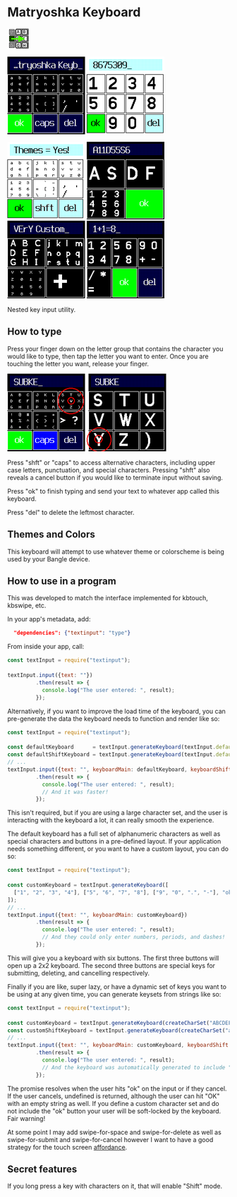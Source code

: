 # Matryoshka Keyboard

![icon](icon.png)

![screenshot](screenshot.png) ![screenshot](screenshot6.png) 

![screenshot](screenshot5.png) ![screenshot](screenshot2.png) 
![screenshot](screenshot3.png) ![screenshot](screenshot4.png)

Nested key input utility.

## How to type

Press your finger down on the letter group that contains the character you would like to type, then tap the letter you
want to enter. Once you are touching the letter you want, release your
finger.

![help](help.png)

Press "shft" or "caps" to access alternative characters, including upper case letters, punctuation, and special
characters.
Pressing "shft" also reveals a cancel button if you would like to terminate input without saving.

Press "ok" to finish typing and send your text to whatever app called this keyboard.

Press "del" to delete the leftmost character.

## Themes and Colors

This keyboard will attempt to use whatever theme or colorscheme is being used by your Bangle device.

## How to use in a program

This was developed to match the interface implemented for kbtouch, kbswipe, etc.

In your app's metadata, add:

```json
  "dependencies": {"textinput": "type"}
```

From inside your app, call:

```js
const textInput = require("textinput");

textInput.input({text: ""})
         .then(result => {
           console.log("The user entered: ", result);
         });
```

Alternatively, if you want to improve the load time of the keyboard, you can pre-generate the data the keyboard needs
to function and render like so:

```js
const textInput = require("textinput");

const defaultKeyboard      = textInput.generateKeyboard(textInput.defaultCharSet);
const defaultShiftKeyboard = textInput.generateKeyboard(textInput.defaultCharSetShift);
// ...
textInput.input({text: "", keyboardMain: defaultKeyboard, keyboardShift: defaultShiftKeyboard})
         .then(result => {
           console.log("The user entered: ", result);
           // And it was faster!
         });
```

This isn't required, but if you are using a large character set, and the user is interacting with the keyboard a lot,
it can really smooth the experience.

The default keyboard has a full set of alphanumeric characters as well as special characters and buttons in a
pre-defined layout. If your application needs something different, or you want to have a custom layout, you can do so:

```js
const textInput = require("textinput");

const customKeyboard = textInput.generateKeyboard([
  ["1", "2", "3", "4"], ["5", "6", "7", "8"], ["9", "0", ".", "-"], "ok", "del", "cncl"
]);
// ...
textInput.input({text: "", keyboardMain: customKeyboard})
         .then(result => {
           console.log("The user entered: ", result);
           // And they could only enter numbers, periods, and dashes!
         });
```

This will give you a keyboard with six buttons. The first three buttons will open up a 2x2 keyboard. The second three
buttons are special keys for submitting, deleting, and cancelling respectively.

Finally if you are like, super lazy, or have a dynamic set of keys you want to be using at any given time, you can 
generate keysets from strings like so:

```js
const textInput = require("textinput");

const customKeyboard = textInput.generateKeyboard(createCharSet("ABCDEFGHIJKLMNOP", ["ok", "shft", "cncl"]));
const customShiftKeyboard = textInput.generateKeyboard(createCharSet("abcdefghijklmnop", ["ok", "shft", "cncl"]));
// ...
textInput.input({text: "", keyboardMain: customKeyboard, keyboardShift: customShiftKeyboard})
         .then(result => {
           console.log("The user entered: ", result);
           // And the keyboard was automatically generated to include "ABCDEFGHIJKLMNOP" plus an OK button, a shift button, and a cancel button!
         });
```

The promise resolves when the user hits "ok" on the input or if they cancel. If the user cancels, undefined is
returned, although the user can hit "OK" with an empty string as well. If you define a custom character set and
do not include the "ok" button your user will be soft-locked by the keyboard. Fair warning!

At some point I may add swipe-for-space and swipe-for-delete as well as swipe-for-submit and swipe-for-cancel
however I want to have a good strategy for the touch screen
[affordance](https://careerfoundry.com/en/blog/ux-design/affordances-ux-design/).

## Secret features

If you long press a key with characters on it, that will enable "Shift" mode.

